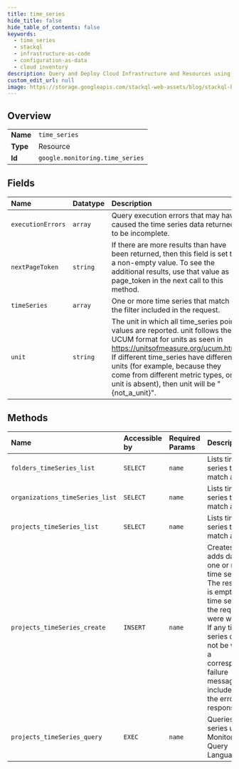 ```yaml
---
title: time_series
hide_title: false
hide_table_of_contents: false
keywords:
  - time_series
  - stackql
  - infrastructure-as-code
  - configuration-as-data
  - cloud inventory
description: Query and Deploy Cloud Infrastructure and Resources using SQL
custom_edit_url: null
image: https://storage.googleapis.com/stackql-web-assets/blog/stackql-blog-post-featured-image.png
---
```

  
    

## Overview
<table><tbody>
<tr><td><b>Name</b></td><td><code>time_series</code></td></tr>
<tr><td><b>Type</b></td><td>Resource</td></tr>
<tr><td><b>Id</b></td><td><code>google.monitoring.time_series</code></td></tr>
</tbody></table>

## Fields
| Name | Datatype | Description |
|:-----|:---------|:------------|
| `executionErrors` | `array` | Query execution errors that may have caused the time series data returned to be incomplete. |
| `nextPageToken` | `string` | If there are more results than have been returned, then this field is set to a non-empty value. To see the additional results, use that value as page_token in the next call to this method. |
| `timeSeries` | `array` | One or more time series that match the filter included in the request. |
| `unit` | `string` | The unit in which all time_series point values are reported. unit follows the UCUM format for units as seen in https://unitsofmeasure.org/ucum.html. If different time_series have different units (for example, because they come from different metric types, or a unit is absent), then unit will be "{not_a_unit}". |
## Methods
| Name | Accessible by | Required Params | Description |
|:-----|:--------------|:----------------|:------------|
| `folders_timeSeries_list` | `SELECT` | `name` | Lists time series that match a filter. |
| `organizations_timeSeries_list` | `SELECT` | `name` | Lists time series that match a filter. |
| `projects_timeSeries_list` | `SELECT` | `name` | Lists time series that match a filter. |
| `projects_timeSeries_create` | `INSERT` | `name` | Creates or adds data to one or more time series. The response is empty if all time series in the request were written. If any time series could not be written, a corresponding failure message is included in the error response. |
| `projects_timeSeries_query` | `EXEC` | `name` | Queries time series using Monitoring Query Language. |
